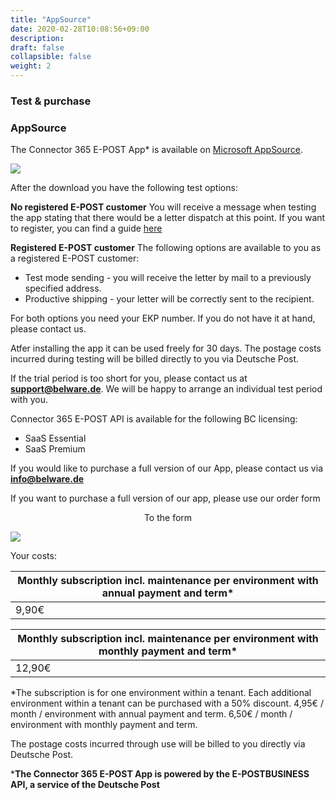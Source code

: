 ```yaml
---
title: "AppSource"
date: 2020-02-28T10:08:56+09:00
description: 
draft: false
collapsible: false
weight: 2
---
```

### Test & purchase

### AppSource

The Connector 365 E-POST App* is available on [Microsoft AppSource](https://appsource.microsoft.com/de-de/product/dynamics-365-business-central/pubid.belwaregmbh2%7Caid.belware_epost%7Cpappid.a36878af-965a-4b9e-93ea-252da599c05d?tab=overview).

![](images/apps/E-POST/store_epost_big.png)

After the download you have the following test options:

**No registered E-POST customer**
You will receive a message when testing the app stating that there would be a letter dispatch at this point. If you want to register, you can find a guide [here](/en-us/apps/e-post/first-steps/registration/)

**Registered E-POST customer**
The following options are available to you as a registered E-POST customer:

- Test mode sending - you will receive the letter by mail to a previously specified address.
- Productive shipping - your letter will be correctly sent to the recipient.

For both options you need your EKP number. If you do not have it at hand, please contact us.

Atfer installing the app it can be used freely for 30 days.
The postage costs incurred during testing will be billed directly to you via Deutsche Post.

If the trial period is too short for you, please contact us at **support@belware.de**. We will be happy to arrange an individual test period with you. 
 
Connector 365 E-POST API is available for the following BC licensing:

- SaaS Essential
- SaaS Premium

If you would like to purchase a full version of our App, please contact us via **info@belware.de**

If you want to purchase a full version of our app, please use our order form

<p style="text-align: center;">
To the form
</p>

[<img src="/images/apps/Forms_epost.png">](https://forms.office.com/Pages/ResponsePage.aspx?id=wbg8p1B5wk60E37fEWJ6gK10RbLPyuxOs2bKXXZxm8JUNFRLRzBKUEQ0MTVIOEsxWlJPSFdTMVNNQy4u)

Your costs:

| Monthly subscription incl. maintenance per environment with annual payment and term*       |
|----------------------------------------------------------------------------------------|
| 9,90€                                                                                 |

| Monthly subscription incl. maintenance per environment with monthly payment and term*      |
|----------------------------------------------------------------------------------------|
| 12,90€                                                                                 |

*The subscription is for one environment within a tenant. Each additional environment within a tenant can be purchased with a 50% discount.
4,95€ / month / environment with annual payment and term.
6,50€ / month / environment with monthly payment and term.

The postage costs incurred through use will be billed to you directly via Deutsche Post.



***The Connector 365 E-POST App is powered by the E-POSTBUSINESS API, a service of the Deutsche Post**


